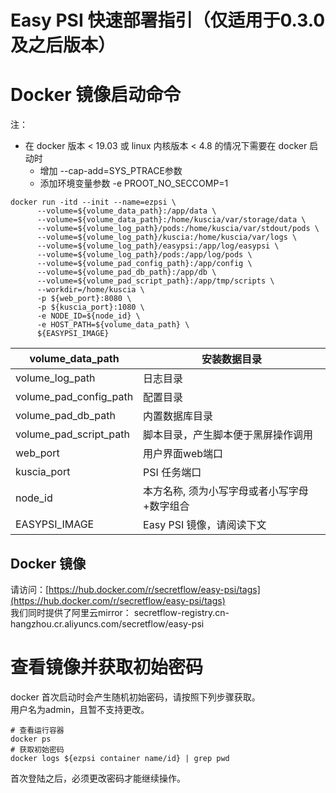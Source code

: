 # Easy PSI 快速部署指引（仅适用于0.3.0及之后版本）

# Docker 镜像启动命令
注：

- 在 docker 版本 < 19.03 或 linux 内核版本 < 4.8 的情况下需要在 docker 启动时
   - 增加 --cap-add=SYS_PTRACE参数
   - 添加环境变量参数 -e PROOT_NO_SECCOMP=1

```
docker run -itd --init --name=ezpsi \
      --volume=${volume_data_path}:/app/data \
      --volume=${volume_data_path}:/home/kuscia/var/storage/data \
      --volume=${volume_log_path}/pods:/home/kuscia/var/stdout/pods \
      --volume=${volume_log_path}/kuscia:/home/kuscia/var/logs \
      --volume=${volume_log_path}/easypsi:/app/log/easypsi \
      --volume=${volume_log_path}/pods:/app/log/pods \
      --volume=${volume_pad_config_path}:/app/config \
      --volume=${volume_pad_db_path}:/app/db \
      --volume=${volume_pad_script_path}:/app/tmp/scripts \
      --workdir=/home/kuscia \
      -p ${web_port}:8080 \
      -p ${kuscia_port}:1080 \
      -e NODE_ID=${node_id} \
      -e HOST_PATH=${volume_data_path} \
      ${EASYPSI_IMAGE}
```
| volume_data_path       | 安装数据目录                  |
|------------------------|-------------------------|
| volume_log_path        | 日志目录                    |
| volume_pad_config_path | 配置目录                    |
| volume_pad_db_path     | 内置数据库目录                 |
| volume_pad_script_path | 脚本目录，产生脚本便于黑屏操作调用       |
| web_port               | 用户界面web端口               |
| kuscia_port            | PSI 任务端口                |
| node_id                | 本方名称, 须为小写字母或者小写字母+数字组合 |
| EASYPSI_IMAGE          | Easy PSI 镜像，请阅读下文       |

## Docker 镜像
请访问：[https://hub.docker.com/r/secretflow/easy-psi/tags](https://hub.docker.com/r/secretflow/easy-psi/tags) <br /> 我们同时提供了阿里云mirror： secretflow-registry.cn-hangzhou.cr.aliyuncs.com/secretflow/easy-psi
# 查看镜像并获取初始密码
docker 首次启动时会产生随机初始密码，请按照下列步骤获取。<br />用户名为admin，且暂不支持更改。

```
# 查看运行容器
docker ps
# 获取初始密码
docker logs ${ezpsi container name/id} | grep pwd
```
首次登陆之后，必须更改密码才能继续操作。
